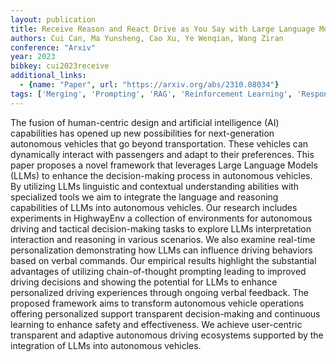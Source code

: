 ```yaml
---
layout: publication
title: Receive Reason and React Drive as You Say with Large Language Models in Autonomous Vehicles
authors: Cui Can, Ma Yunsheng, Cao Xu, Ye Wenqian, Wang Ziran
conference: "Arxiv"
year: 2023
bibkey: cui2023receive
additional_links:
  - {name: "Paper", url: "https://arxiv.org/abs/2310.08034"}
tags: ['Merging', 'Prompting', 'RAG', 'Reinforcement Learning', 'Responsible AI', 'Tools']
---
```

The fusion of human-centric design and artificial intelligence (AI) capabilities has opened up new possibilities for next-generation autonomous vehicles that go beyond transportation. These vehicles can dynamically interact with passengers and adapt to their preferences. This paper proposes a novel framework that leverages Large Language Models (LLMs) to enhance the decision-making process in autonomous vehicles. By utilizing LLMs linguistic and contextual understanding abilities with specialized tools we aim to integrate the language and reasoning capabilities of LLMs into autonomous vehicles. Our research includes experiments in HighwayEnv a collection of environments for autonomous driving and tactical decision-making tasks to explore LLMs interpretation interaction and reasoning in various scenarios. We also examine real-time personalization demonstrating how LLMs can influence driving behaviors based on verbal commands. Our empirical results highlight the substantial advantages of utilizing chain-of-thought prompting leading to improved driving decisions and showing the potential for LLMs to enhance personalized driving experiences through ongoing verbal feedback. The proposed framework aims to transform autonomous vehicle operations offering personalized support transparent decision-making and continuous learning to enhance safety and effectiveness. We achieve user-centric transparent and adaptive autonomous driving ecosystems supported by the integration of LLMs into autonomous vehicles.
